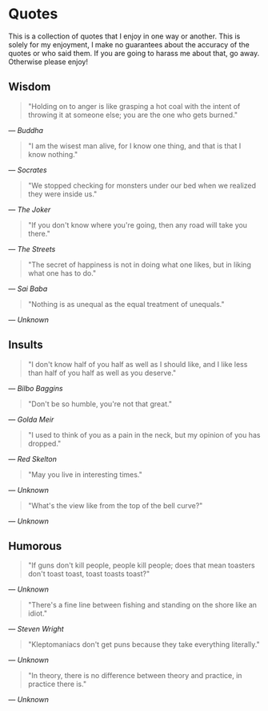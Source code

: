 Quotes
======

This is a collection of quotes that I enjoy in one way or another. This is solely for my enjoyment, I make no guarantees about the accuracy of the quotes or who said them. If you are going to harass me about that, go away. Otherwise please enjoy!

Wisdom
------

> "Holding on to anger is like grasping a hot coal with the intent of throwing it at someone else; you are the one who gets burned."

— _Buddha_

> "I am the wisest man alive, for I know one thing, and that is that I know nothing."

— _Socrates_

> "We stopped checking for monsters under our bed when we realized they were inside us."

— _The Joker_

> "If you don't know where you're going, then any road will take you there."

— _The Streets_

> "The secret of happiness is not in doing what one likes, but in liking what one has to do."

— _Sai Baba_

> "Nothing is as unequal as the equal treatment of unequals."

— _Unknown_

Insults
-------

> "I don't know half of you half as well as I should like, and I like less than half of you half as well as you deserve."

— _Bilbo Baggins_

> "Don't be so humble, you're not that great."

— _Golda Meir_

> "I used to think of you as a pain in the neck, but my opinion of you has dropped."

— _Red Skelton_

> "May you live in interesting times."

— _Unknown_

> "What's the view like from the top of the bell curve?"

— _Unknown_

Humorous
--------

> "If guns don't kill people, people kill people; does that mean toasters don't toast toast, toast toasts toast?"

— _Unknown_

> "There's a fine line between fishing and standing on the shore like an idiot."

— _Steven Wright_

> "Kleptomaniacs don't get puns because they take everything literally."

— _Unknown_

> "In theory, there is no difference between theory and practice, in practice there is."

— _Unknown_
